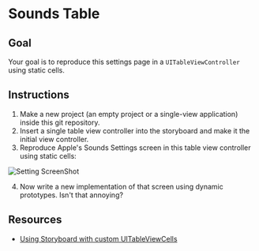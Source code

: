 
# Sounds Table

## Goal

Your goal is to reproduce this settings page in a `UITableViewController` using static cells.

## Instructions

 1. Make a new project (an empty project or a single-view application) inside this git repository.
 2. Insert a single table view controller into the storyboard and make it the initial view controller.
 3. Reproduce Apple's Sounds Settings screen in this table view controller using static cells:

 ![Setting ScreenShot](http://ironboard-curriculum-content.s3.amazonaws.com/iOS/soundsTable-Screenshot.png)

 4. Now write a new implementation of that screen using dynamic prototypes. Isn't that annoying?

## Resources

  * [Using Storyboard with custom UITableViewCells](http://www.techotopia.com/index.php/Using_Xcode_Storyboards_to_Build_Dynamic_TableViews_with_Prototype_Table_View_Cells)
